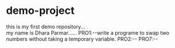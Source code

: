 # demo-project
this is my first demo repository...
<br>
my name is Dhara Parmar......
PRO1:--write a programe to swap two numbers without taking a temporary variable.
PRO2:--
PRO7:--
